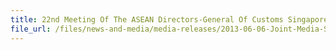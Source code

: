 ```yaml
---
title: 22nd Meeting Of The ASEAN Directors-General Of Customs Singapore, 4-6 June 2013
file_url: /files/news-and-media/media-releases/2013-06-06-Joint-Media-Statement.pdf
---
```

